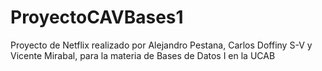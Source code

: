 # ProyectoCAVBases1
Proyecto de Netflix realizado por Alejandro Pestana, Carlos Doffiny S-V y Vicente Mirabal, para la materia de Bases de Datos I en la  UCAB
